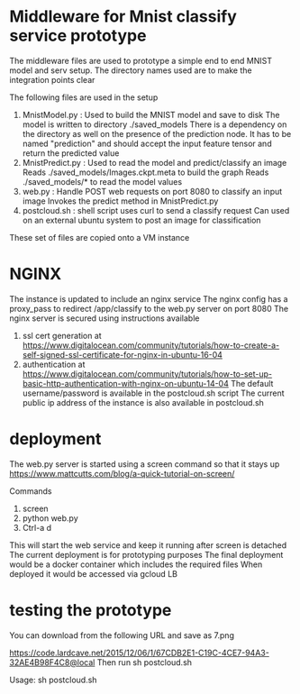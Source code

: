 # Middleware for Mnist classify service prototype

The middleware files are used to prototype a simple end to end MNIST model and serv setup. The directory names used are to make the integration points clear

The following files are used in the setup
1. MnistModel.py : Used to build the MNIST model and save to disk
   The model is written to directory ./saved_models
   There is a dependency on the directory as well on the presence of the prediction node. It has to be named "prediction" and should accept the input feature tensor and return the predicted value 
2. MnistPredict.py : Used to read the model and predict/classify an image
   Reads ./saved_models/Images.ckpt.meta to build the graph
   Reads ./saved_models/* to read the model values 
3. web.py : Handle POST web requests on port 8080 to classify an input image
   Invokes the predict method in MnistPredict.py
4. postcloud.sh : shell script uses curl to send a classify request 
   Can used on an external ubuntu system to post an image for classification

These set of files are copied onto a VM instance
# NGINX
The instance is updated to include an nginx service
The nginx config has a proxy_pass to redirect /app/classify to the web.py server on port 8080
The nginx server is secured using instructions available 
1. ssl cert generation at https://www.digitalocean.com/community/tutorials/how-to-create-a-self-signed-ssl-certificate-for-nginx-in-ubuntu-16-04
2. authentication at https://www.digitalocean.com/community/tutorials/how-to-set-up-basic-http-authentication-with-nginx-on-ubuntu-14-04
The default username/password is available in the postcloud.sh script
The current public ip address of the instance is also available in postcloud.sh

# deployment
The web.py server is started using a screen command so that it stays up
https://www.mattcutts.com/blog/a-quick-tutorial-on-screen/

Commands
1. screen 
2. python web.py
3. Ctrl-a d

This will start the web service and keep it running after screen is detached
The current deployment is for prototyping purposes
The final deployment would be a docker container which includes the required files
When deployed it would be accessed via gcloud LB

# testing the prototype
You can download from the following URL and save as 7.png

https://code.lardcave.net/2015/12/06/1/67CDB2E1-C19C-4CE7-94A3-32AE4B98F4C8@local Then run sh postcloud.sh 

Usage: sh postcloud.sh <user> <password> <serverip> <pngfile>

